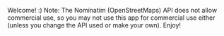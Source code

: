 Welcome! :)
Note: The Nominatim (OpenStreetMaps) API does not allow commercial use, so you may not use this app for commercial use either (unless you change the API used or make your own). Enjoy!
